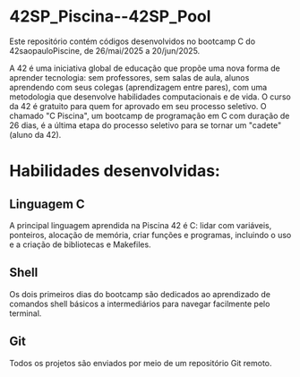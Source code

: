 # 42SP_Piscina--42SP_Pool

Este repositório contém códigos desenvolvidos no bootcamp C do 42saopauloPiscine, de 26/mai/2025 a 20/jun/2025.

A 42 é uma iniciativa global de educação que propõe uma nova forma de aprender tecnologia: sem professores,
sem salas de aula, alunos aprendendo com seus colegas (aprendizagem entre pares), com uma
metodologia que desenvolve habilidades computacionais e de vida. O curso da 42 é gratuito para quem for
aprovado em seu processo seletivo. O chamado "C Piscina", um bootcamp de programação em C com duração de 26 dias,
é a última etapa do processo seletivo para se tornar um "cadete" (aluno da 42).

# Habilidades desenvolvidas:
## Linguagem C
A principal linguagem aprendida na Piscina 42 é C: lidar com variáveis,
ponteiros, alocação de memória, criar funções e programas, incluindo o uso e a criação de bibliotecas e Makefiles.

## Shell
Os dois primeiros dias do bootcamp são dedicados ao aprendizado de comandos shell básicos a intermediários
para navegar facilmente pelo terminal.

## Git
Todos os projetos são enviados por meio de um repositório Git remoto.
